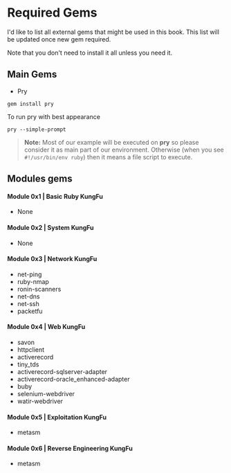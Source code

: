 # Required Gems
I'd like to list all external gems that might be used in this book. This list will be updated once new gem required. 

Note that you don't need to install it all unless you need it.

## Main Gems
- Pry
```
gem install pry
```
To run pry with best appearance
```
pry --simple-prompt
```

> **Note:** Most of our example will be executed on **pry** so please consider it as main part of our environment. Otherwise (when you see `#!/usr/bin/env ruby`) then it means a file script to execute.


## Modules gems 


#### Module 0x1 | Basic Ruby KungFu
- None

#### Module 0x2 | System KungFu
- None

#### Module 0x3 | Network KungFu
-  net-ping
-  ruby-nmap 
-  ronin-scanners
-  net-dns
-  net-ssh
-  packetfu

#### Module 0x4 | Web KungFu
- savon 
- httpclient
- activerecord
- tiny_tds 
- activerecord-sqlserver-adapter 
- activerecord-oracle_enhanced-adapter
- buby
- selenium-webdriver 
- watir-webdriver

#### Module 0x5 | Exploitation KungFu
- metasm

#### Module 0x6 | Reverse Engineering KungFu
- metasm